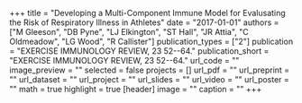 +++
title = "Developing a Multi-Component Immune Model for Evalusating the Risk of Respiratory Illness in Athletes"
date = "2017-01-01"
authors = ["M Gleeson", "DB Pyne", "LJ Elkington", "ST Hall", "JR Attia", "C Oldmeadow", "LG Wood", "R Callister"]
publication_types = ["2"]
publication = "EXERCISE IMMUNOLOGY REVIEW, 23 52--64."
publication_short = "EXERCISE IMMUNOLOGY REVIEW, 23 52--64."
url_code = ""
image_preview = ""
selected = false
projects = []
url_pdf = ""
url_preprint = ""
url_dataset = ""
url_project = ""
url_slides = ""
url_video = ""
url_poster = ""
math = true
highlight = true
[header]
image = ""
caption = ""
+++
